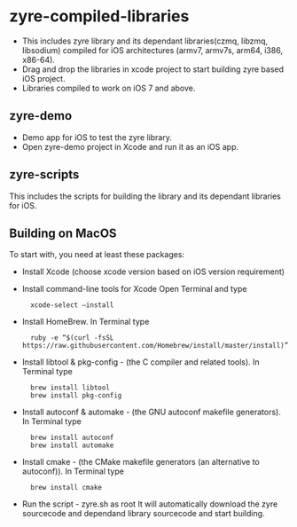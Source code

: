 # zyre-compiled-libraries

* This includes zyre library and its dependant libraries(czmq, libzmq, libsodium) compiled for iOS architectures (armv7, armv7s, arm64, i386, x86-64).
* Drag and drop the libraries in xcode project to start building zyre based iOS project.
* Libraries compiled to work on iOS 7 and above.

## zyre-demo

* Demo app for iOS to test the zyre library.
* Open zyre-demo project in Xcode and run it as an iOS app.

## zyre-scripts

This includes the scripts for building the library and its dependant libraries for iOS.

## Building on MacOS

To start with, you need at least these packages:
* Install Xcode (choose xcode version based on iOS version requirement)
* Install command-line tools for Xcode 
    Open Terminal and type

        xcode-select –install

* Install HomeBrew.
    In Terminal type

        ruby -e “$(curl -fsSL https://raw.githubusercontent.com/Homebrew/install/master/install)”

* Install libtool & pkg-config - (the C compiler and related tools).
    In Terminal type
        
        brew install libtool
        brew install pkg-config

* Install autoconf & automake - (the GNU autoconf makefile generators).
    In Terminal type

        brew install autoconf
        brew install automake

* Install cmake - (the CMake makefile generators (an alternative to autoconf)).
    In Terminal type

        brew install cmake

* Run the script - zyre.sh as root
    It will automatically download the zyre sourcecode and dependand library sourcecode and start building.


